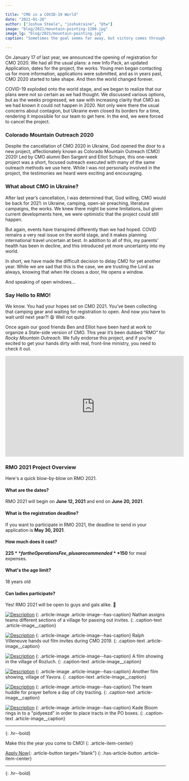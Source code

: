 ```yaml
---

title: "CMO in a COVID-19 World"
date: "2021-01-28"
author: ["Joshua Steele", "joshukraine", "@tw"]
image: "blog/2021/mountain-pointing-1200.jpg"
image_lg: "blog/2021/mountain-pointing.jpg"
caption: "Sometimes the goal seems far away, but victory comes through perseverance."

---
```


On January 17 of last year, we announced the opening of registration for CMO 2020. We had all the usual plans: a new Info Pack, an updated Application, dates for the project, the works. Young men began contacting us for more information, applications were submitted, and as in years past, CMO 2020 started to take shape. And then the world changed forever.

COVID-19 exploded onto the world stage, and we began to realize that our plans were not so certain as we had thought. We discussed various options, but as the weeks progressed, we saw with increasing clarity that CMO as we had known it could not happen in 2020. Not only were there the usual concerns about contagion, but Ukraine even closed its borders for a time, rendering it impossible for our team to get here. In the end, we were forced to cancel the project.

### Colorado Mountain Outreach 2020

Despite the cancellation of CMO 2020 in Ukraine, God opened the door to a new project, affectionately known as Colorado Mountain Outreach (CMO) 2020! Led by CMO alumni Ben Sargent and Elliot Schupe, this one-week project was a short, focused outreach executed with many of the same outreach methods we use here. While I was not personally involved in the project, the testimonies we heard were exciting and encouraging.

### What about CMO in Ukraine?

After last year’s cancellation, I was determined that, God willing, CMO would be back for 2021: in Ukraine, camping, open-air preaching, literature campaigns, the works. We knew there might be some limitations, but given current developments here, we were optimistic that the project could still happen.

But again, events have transpired differently than we had hoped. COVID remains a very real issue on the world stage, and it makes planning international travel uncertain at best. In addition to all of this, my parents’ health has been in decline, and this introduced yet more uncertainty into my world.

In short, we have made the difficult decision to delay CMO for yet another year. While we are sad that this is the case, we are trusting the Lord as always, knowing that when He closes a door, He opens a window.

And speaking of open windows...

### Say Hello to RMO!

We know. You had your hopes set on CMO 2021. You’ve been collecting that camping gear and waiting for registration to open. And now you have to wait until next year?! 😩 Well not quite.

Once again our good friends Ben and Elliot have been hard at work to organize a State-side version of CMO. This year it’s been dubbed “RMO” for *Rocky Mountain Outreach*. We fully endorse this project, and if you’re excited to get your hands dirty with real, front-line ministry, you need to check it out.

<iframe width="560" height="315" src="https://www.youtube.com/embed/M72rgzTxvd0" frameborder="0" allow="accelerometer; autoplay; clipboard-write; encrypted-media; gyroscope; picture-in-picture" allowfullscreen></iframe>

### RMO 2021 Project Overview

Here's a quick blow-by-blow on RMO 2021.

#### What are the dates?

RMO 2021 will begin on **June 12, 2021** and end on **June 20, 2021**.

#### What is the registration deadline?

If you want to participate in RMO 2021, the deadline to send in your application is **May 30, 2021**.

#### How much does it cost?

**$225** for the Operations Fee, plus a recommended **$150** for meal expenses.

#### What's the age limit?

18 years old

#### Can ladies participate?

Yes! RMO 2021 will be open to guys and gals alike. 🙂

[![Description](/assets/images/blog/2020/van-huddle-700w.jpg)](/assets/images/blog/2020/van-huddle.jpg)
{: .article-image .article-image--has-caption}
Nathan assigns teams different sections of a village for passing out invites.
{: .caption-text .article-image__caption}

[![Description](/assets/images/blog/2020/gate-invite-700w.jpg)](/assets/images/blog/2020/gate-invite.jpg)
{: .article-image .article-image--has-caption}
Ralph Villeneuve hands out film invites during CMO 2019.
{: .caption-text .article-image__caption}

[![Description](/assets/images/blog/2020/film-showing-700w.jpg)](/assets/images/blog/2020/film-showing.jpg)
{: .article-image .article-image--has-caption}
A film showing in the village of Rozluch.
{: .caption-text .article-image__caption}

[![Description](/assets/images/blog/2020/film-showing-2-700w.jpg)](/assets/images/blog/2020/film-showing-2.jpg)
{: .article-image .article-image--has-caption}
Another film showing, village of Yavora.
{: .caption-text .article-image__caption}

[![Description](/assets/images/blog/2020/prayer-tracting-700w.jpg)](/assets/images/blog/2020/prayer-tracting.jpg)
{: .article-image .article-image--has-caption}
The team huddle for prayer before a day of city tracting.
{: .caption-text .article-image__caption}

[![Description](/assets/images/blog/2020/apartments-700w.jpg)](/assets/images/blog/2020/apartments.jpg)
{: .article-image .article-image--has-caption}
Kade Bloom rings in to a "pidyeezd" in order to place tracts in the PO boxes.
{: .caption-text .article-image__caption}

---
{: .hr--bold}

Make this the year you come to CMO!
{: .article-item-center}

[Apply Now](https://cmoproject.org/apply/){: .article-button target="blank"}
{: .has-article-button .article-item-center}

---
{: .hr--bold}

